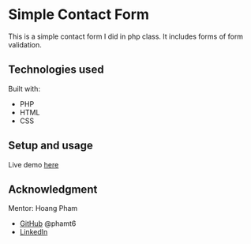 # Simple Contact Form

This is a simple contact form I did in php class. It includes forms of form validation.

## Technologies used

Built with:

- PHP
- HTML
- CSS

## Setup and usage

Live demo [here](https://public.bc.fi/s2100139/)

## Acknowledgment

Mentor: Hoang Pham

- [GitHub](https://github.com/phamt6) @phamt6
- [LinkedIn](https://www.linkedin.com/in/tienhoangpham/)
